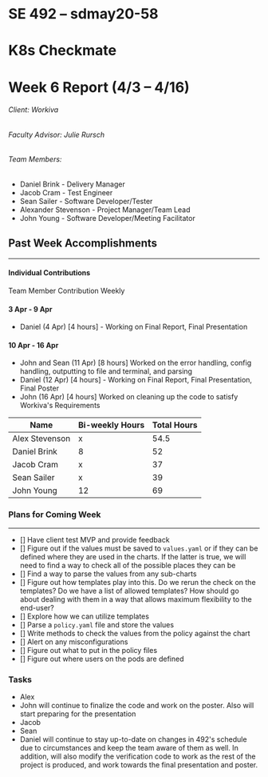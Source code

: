 SE 492 – sdmay20-58
===
# K8s Checkmate
# Week 6 Report (4/3 – 4/16)
###### Client: Workiva
###### Faculty Advisor: Julie Rursch
###### Team Members:
- Daniel Brink - Delivery Manager
- Jacob Cram - Test Engineer
- Sean Sailer - Software Developer/Tester
- Alexander Stevenson - Project Manager/Team Lead
- John Young - Software Developer/Meeting Facilitator


## Past Week Accomplishments
---
#### Individual Contributions
Team Member Contribution Weekly


#### 3 Apr - 9 Apr
- Daniel (4 Apr) [4 hours] - Working on Final Report, Final Presentation


#### 10 Apr - 16 Apr
- John and Sean (11 Apr) [8 hours] Worked on the error handling, config handling, outputting to file and terminal, and parsing
- Daniel (12 Apr) [4 hours] - Working on Final Report, Final Presentation, Final Poster
- John (16 Apr) [4 hours] Worked on cleaning up the code to satisfy Workiva's Requirements



| Name  | Bi-weekly Hours | Total Hours  |
|---|---|---|
| Alex Stevenson  | x | 54.5  |
| Daniel Brink  | 8 | 52  |
| Jacob Cram  | x | 37 |
| Sean Sailer  | x | 39  |
| John Young  | 12 | 69 |


### Plans for Coming Week
---
- [] Have client test MVP and provide feedback
- [] Figure out if the values must be saved to `values.yaml` or if they can be defined where they are used in the charts. If the latter is true, we will need to find a way to check all of the possible places they can be
- [] Find a way to parse the values from any sub-charts
- [] Figure out how templates play into this. Do we rerun the check on the templates? Do we have a list of allowed templates? How should go about dealing with them in a way that allows maximum flexibility to the end-user?
- [] Explore how we can utilize templates
- [] Parse a `policy.yaml` file and store the values
- [] Write methods to check the values from the policy against the chart
- [] Alert on any misconfigurations
- [] Figure out what to put in the policy files
- [] Figure out where users on the pods are defined

### Tasks 

- Alex  
- John will continue to finalize the code and work on the poster. Also will start preparing for the presentation 
- Jacob 
- Sean 
- Daniel will continue to stay up-to-date on changes in 492's schedule due to circumstances and keep the team aware of them as well.  In addition, will also modify the verification code to work as the rest of the project is produced, and work towards the final presentation and poster.
